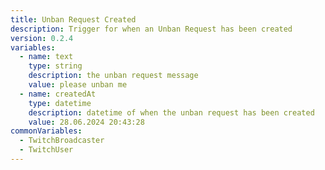 ```yaml
---
title: Unban Request Created
description: Trigger for when an Unban Request has been created
version: 0.2.4
variables:
  - name: text
    type: string
    description: the unban request message
    value: please unban me
  - name: createdAt
    type: datetime
    description: datetime of when the unban request has been created
    value: 28.06.2024 20:43:28
commonVariables:
  - TwitchBroadcaster
  - TwitchUser
---
```

